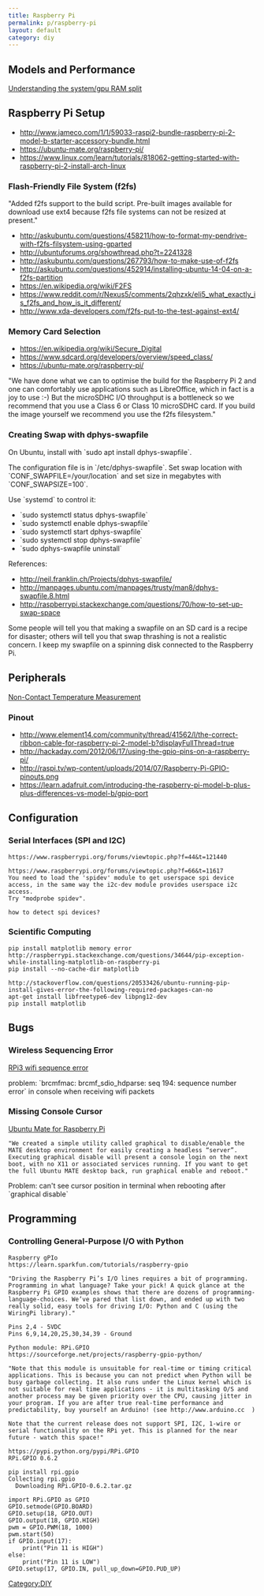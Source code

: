 ```yaml
---
title: Raspberry Pi
permalink: p/raspberry-pi
layout: default
category: diy
---
```


Models and Performance
----------------------

[Understanding the system/gpu RAM split](https://raspberrypi.stackexchange.com/questions/56266/raspberry-pi-3-has-less-than-1gb-memory-available-at-os-level)

Raspberry Pi Setup
------------------

-   <http://www.jameco.com/1/1/59033-raspi2-bundle-raspberry-pi-2-model-b-starter-accessory-bundle.html>
-   <https://ubuntu-mate.org/raspberry-pi/>
-   <https://www.linux.com/learn/tutorials/818062-getting-started-with-raspberry-pi-2-install-arch-linux>

### Flash-Friendly File System (f2fs)

"Added f2fs support to the build script. Pre-built images available for download use ext4 because f2fs file systems can not be resized at present."

-   <http://askubuntu.com/questions/458211/how-to-format-my-pendrive-with-f2fs-filsystem-using-gparted>
-   <http://ubuntuforums.org/showthread.php?t=2241328>
-   <http://askubuntu.com/questions/267793/how-to-make-use-of-f2fs>
-   <http://askubuntu.com/questions/452914/installing-ubuntu-14-04-on-a-f2fs-partition>
-   <https://en.wikipedia.org/wiki/F2FS>
-   <https://www.reddit.com/r/Nexus5/comments/2qhzxk/eli5_what_exactly_is_f2fs_and_how_is_it_different/>
-   <http://www.xda-developers.com/f2fs-put-to-the-test-against-ext4/>

### Memory Card Selection

-   <https://en.wikipedia.org/wiki/Secure_Digital>
-   <https://www.sdcard.org/developers/overview/speed_class/>
-   <https://ubuntu-mate.org/raspberry-pi/>

"We have done what we can to optimise the build for the Raspberry Pi 2 and one can comfortably use applications such as LibreOffice, which in fact is a joy to use :-) But the microSDHC I/O throughput is a bottleneck so we recommend that you use a Class 6 or Class 10 microSDHC card. If you build the image yourself we recommend you use the f2fs filesystem."

### Creating Swap with dphys-swapfile

On Ubuntu, install with \`sudo apt install dphys-swapfile\`.

The configuration file is in \`/etc/dphys-swapfile\`. Set swap location with \`CONF_SWAPFILE=/your/location\` and set size in megabytes with \`CONF_SWAPSIZE=100\`.

Use \`systemd\` to control it:

-   \`sudo systemctl status dphys-swapfile\`
-   \`sudo systemctl enable dphys-swapfile\`
-   \`sudo systemctl start dphys-swapfile\`
-   \`sudo systemctl stop dphys-swapfile\`
-   \`sudo dphys-swapfile uninstall\`

References:

-   <http://neil.franklin.ch/Projects/dphys-swapfile/>
-   <http://manpages.ubuntu.com/manpages/trusty/man8/dphys-swapfile.8.html>
-   <http://raspberrypi.stackexchange.com/questions/70/how-to-set-up-swap-space>

Some people will tell you that making a swapfile on an SD card is a recipe for disaster; others will tell you that swap thrashing is not a realistic concern. I keep my swapfile on a spinning disk connected to the Raspberry Pi.

Peripherals
-----------

[Non-Contact Temperature Measurement](/Non-Contact_Temperature_Measurement "wikilink")

### Pinout

-   <http://www.element14.com/community/thread/41562/l/the-correct-ribbon-cable-for-raspberry-pi-2-model-b?displayFullThread=true>
-   <http://hackaday.com/2012/06/17/using-the-gpio-pins-on-a-raspberry-pi/>
-   <http://raspi.tv/wp-content/uploads/2014/07/Raspberry-Pi-GPIO-pinouts.png>
-   <https://learn.adafruit.com/introducing-the-raspberry-pi-model-b-plus-plus-differences-vs-model-b/gpio-port>

Configuration
-------------

### Serial Interfaces (SPI and I2C)

    https://www.raspberrypi.org/forums/viewtopic.php?f=44&t=121440

    https://www.raspberrypi.org/forums/viewtopic.php?f=66&t=11617
    You need to load the 'spidev' module to get userspace spi device access, in the same way the i2c-dev module provides userspace i2c access.
    Try "modprobe spidev".

    how to detect spi devices?

### Scientific Computing

    pip install matplotlib memory error
    http://raspberrypi.stackexchange.com/questions/34644/pip-exception-while-installing-matplotlib-on-raspberry-pi
    pip install --no-cache-dir matplotlib

    http://stackoverflow.com/questions/20533426/ubuntu-running-pip-install-gives-error-the-following-required-packages-can-no
    apt-get install libfreetype6-dev libpng12-dev
    pip install matplotlib

Bugs
----

### Wireless Sequencing Error

[RPi3 wifi sequence error](https://www.raspberrypi.org/forums/viewtopic.php?t=141684&p=937731)

problem: \`brcmfmac: brcmf_sdio_hdparse: seq 194: sequence number error\` in console when receiving wifi packets

### Missing Console Cursor

[Ubuntu Mate for Raspberry Pi](https://ubuntu-mate.org/raspberry-pi/)

    "We created a simple utility called graphical to disable/enable the MATE desktop environment for easily creating a headless “server”. Executing graphical disable will present a console login on the next boot, with no X11 or associated services running. If you want to get the full Ubuntu MATE desktop back, run graphical enable and reboot."

Problem: can't see cursor position in terminal when rebooting after \`graphical disable\`

Programming
-----------

### Controlling General-Purpose I/O with Python

    Raspberry gPIo
    https://learn.sparkfun.com/tutorials/raspberry-gpio

    "Driving the Raspberry Pi’s I/O lines requires a bit of programming. Programming in what language? Take your pick! A quick glance at the Raspberry Pi GPIO examples shows that there are dozens of programming-language-choices. We’ve pared that list down, and ended up with two really solid, easy tools for driving I/O: Python and C (using the WiringPi library)."

    Pins 2,4 - 5VDC
    Pins 6,9,14,20,25,30,34,39 - Ground

    Python module: RPi.GPIO
    https://sourceforge.net/projects/raspberry-gpio-python/

    "Note that this module is unsuitable for real-time or timing critical applications. This is because you can not predict when Python will be busy garbage collecting. It also runs under the Linux kernel which is not suitable for real time applications - it is multitasking O/S and another process may be given priority over the CPU, causing jitter in your program. If you are after true real-time performance and predictability, buy yourself an Arduino! (see http://www.arduino.cc  )

    Note that the current release does not support SPI, I2C, 1-wire or serial functionality on the RPi yet. This is planned for the near future - watch this space!"

    https://pypi.python.org/pypi/RPi.GPIO
    RPi.GPIO 0.6.2

    pip install rpi.gpio
    Collecting rpi.gpio
      Downloading RPi.GPIO-0.6.2.tar.gz

    import RPi.GPIO as GPIO
    GPIO.setmode(GPIO.BOARD)
    GPIO.setup(18, GPIO.OUT)
    GPIO.output(18, GPIO.HIGH)
    pwm = GPIO.PWM(18, 1000)
    pwm.start(50)
    if GPIO.input(17):
        print("Pin 11 is HIGH")
    else:
        print("Pin 11 is LOW")
    GPIO.setup(17, GPIO.IN, pull_up_down=GPIO.PUD_UP)

[Category:DIY](/Category:DIY "wikilink")
